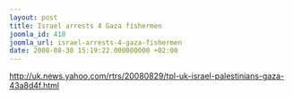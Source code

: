 ```yaml
---
layout: post
title: Israel arrests 4 Gaza fishermen
joomla_id: 418
joomla_url: israel-arrests-4-gaza-fishermen
date: 2008-08-30 15:19:22.000000000 +02:00
---
```

<p><a href="http://uk.news.yahoo.com/rtrs/20080829/tpl-uk-israel-palestinians-gaza-43a8d4f.html">http://uk.news.yahoo.com/rtrs/20080829/tpl-uk-israel-palestinians-gaza-43a8d4f.html</a></p>
